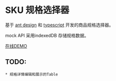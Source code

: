 # SKU 规格选择器

基于 [ant design](https://github.com/ant-design/ant-design/) 和 [typescript](http://www.typescriptlang.org/) 开发的商品规格选择器。

mock API 采用indexedDB 存储规格数据。

[在线DEMO](https://betago.github.io/react-sku/)

## TODO:

    * 规格详情编辑和展示的Table
